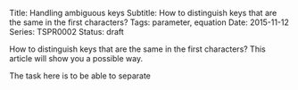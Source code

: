Title: Handling ambiguous keys
Subtitle: How to distinguish keys that are the same in the first characters?
Tags: parameter, equation
Date: 2015-11-12
Series: TSPR0002
Status: draft

How to distinguish keys that are the same in the first characters? This article will show you a 
possible way.<!-- PELICAN_END_SUMMARY -->

The task here is to be able to separate



